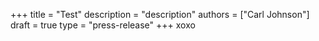+++
title = "Test"
description = "description"
authors = ["Carl Johnson"]
draft = true
type = "press-release"
+++
xoxo
